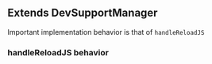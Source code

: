 

## Extends DevSupportManager

Important implementation behavior is that of `handleReloadJS`

### handleReloadJS behavior

